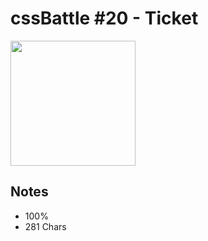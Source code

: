 # cssBattle #20 - Ticket

<img src="https://cssbattle.dev/targets/20@2x.png" width="200">

## Notes

- 100%
- 281 Chars
